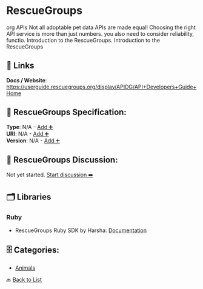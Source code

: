 # RescueGroups

org APIs Not all adoptable pet data APIs are made equal! Choosing the right API service is more than just numbers. you also need to consider reliability, functio. Introduction to the RescueGroups. Introduction to the RescueGroups

##  🔗 Links
**Docs / Website**: https://userguide.rescuegroups.org/display/APIDG/API+Developers+Guide+Home

## 🧬 RescueGroups Specification:
**Type**: N/A - [Add ➕](https://github.com/apis-list/apis-list/edit/main/apis.yaml#L16566)  
**URI**: N/A - [Add ➕](https://github.com/apis-list/apis-list/edit/main/apis.yaml#L16566)  
**Version**: N/A - [Add ➕](https://github.com/apis-list/apis-list/edit/main/apis.yaml#L16566)

## 💬 RescueGroups Discussion:
Not yet started. [Start discussion ➡️](https://github.com/apis-list/apis-list/discussions/new)

## 🗂️ Libraries
### Ruby
- RescueGroups Ruby SDK by Harsha: [Documentation](https://github.com/bornfree/rescuegroups)


## 🗄️ Categories:
- [Animals](https://github.com/apis-list/apis-list#animals-)

🔙  [Back to List](https://github.com/apis-list/apis-list)
